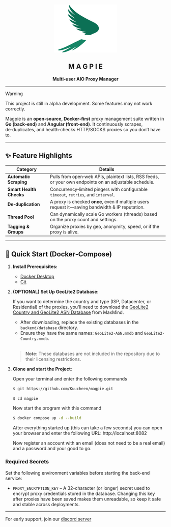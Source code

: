 <div align="center">
  <img src="frontend/src/assets/logo/magpie-light.png" style="height: 150px" alt="MAGPIE logo"/>

## M A G P I E
**Multi‑user AIO Proxy Manager**
</div>

---

> [!WARNING]
> This project is still in alpha development. Some features may not work correctly.


Magpie is an **open‑source, Docker‑first** proxy management suite written in **Go (back‑end)** and **Angular (front‑end)**. It continuously scrapes, de‑duplicates, and health‑checks HTTP/SOCKS proxies so you don’t have to.

---

## ✨ Feature Highlights

| Category | Details                                                                                               |
|----------|-------------------------------------------------------------------------------------------------------|
| **Automatic Scraping** | Pulls from open‑web APIs, plaintext lists, RSS feeds, or your own endpoints on an adjustable schedule. |
| **Smart Health Checks** | Concurrency‑limited pingers with configurable `timeout`, `retries`, and `interval`.                   |
| **De‑duplication** | A proxy is checked **once**, even if multiple users request it—saving bandwidth & IP reputation.      |
| **Thread Pool** | Can dynamically scale Go workers (threads) based on the proxy count and settings.                     |
| **Tagging & Groups** | Organize proxies by geo, anonymity, speed, or if the proxy is alive.                                  |

[//]: # (| **Live Dashboard** | Angular UI with filtering, charts, and real‑time WebSocket updates.                                   |)

---

## 🚀 Quick Start (Docker‑Compose)

1. **Install Prerequisites:**
    - [Docker Desktop](https://www.docker.com/)
    - [Git](https://git-scm.com/downloads)

2. **(OPTIONAL) Set Up GeoLite2 Database:**

   If you want to determine the country and type (ISP, Datacenter, or Residential) of the proxies, you'll need to download the [GeoLite2 Country and GeoLite2 ASN Database](https://dev.maxmind.com/geoip/geolite2-free-geolocation-data) from MaxMind.

    - After downloading, replace the existing databases in the `backend/database` directory.
    - Ensure they have the same names: `GeoLite2-ASN.mmdb` and `GeoLite2-Country.mmdb`.<br><br>

   > **Note**: These databases are not included in the repository due to their licensing restrictions.

3. **Clone and start the Project**:

   Open your terminal and enter the following commands
   ```bash
   $ git https://github.com/Kuucheen/magpie.git
   ```
   
   ```bash
   $ cd magpie
   ```
   Now start the program with this command
   ```bash
   $ docker compose up -d --build
    ```

   After everything started up (this can take a few seconds) you can open your browser and enter the following URL:
   http://localhost:8082
   
   Now register an account with an email (does not need to be a real email) and a password and your good to go.

### Required Secrets

Set the following environment variables before starting the back-end service:

- `PROXY_ENCRYPTION_KEY` –  A 32-character (or longer) secret used to encrypt proxy credentials stored in the database. Changing this key after proxies have been saved makes them unreadable, so keep it safe and stable across deployments.

---

For early support, join our <a href="https://discord.gg/7FWAGXzhkC">discord server</a>


[//]: # (## ⚙️ Configuration)

[//]: # ()
[//]: # (| Variable | Default | Description |)

[//]: # (|----------|---------|-------------|)

[//]: # (| `MAGPIE_DB_DSN` | `postgres://magpie:magpie@db:5432/magpie` | PostgreSQL DSN |)

[//]: # (| `MAGPIE_API_PORT` | `8080` | HTTP port exposed by the Go service |)

[//]: # (| `MAGPIE_SCRAPE_INTERVAL` | `15m` | How often to trigger the global scraper loop |)

[//]: # (| `MAGPIE_CHECK_TIMEOUT` | `5s` | Per‑proxy health‑check timeout |)

[//]: # (| `MAGPIE_CHECK_RETRIES` | `2` | Retries before marking a proxy “dead” |)

[//]: # (| `MAGPIE_MAX_WORKERS` | `250` | Hard cap for concurrent workers |)

[//]: # (| `MAGPIE_JWT_SECRET` | `change‑me` | Auth token signing key |)

[//]: # (| `MAGPIE_ADMIN_EMAIL` | `admin@example.com` | First admin user &#40;auto‑created&#41; |)

[//]: # ()
[//]: # (Put these in a `.env` or pass `-e KEY=value` to `docker compose`.)

[//]: # (---)

[//]: # ()
[//]: # (## 🖥️ Using Magpie)

[//]: # ()
[//]: # (### Add Proxies via UI)

[//]: # (1. Navigate to **Proxies → Import**.)

[//]: # (2. Paste raw list or upload a `.csv` file &#40;format: `ip,port[,username,password]`&#41;.)

[//]: # (3. Click **Import** and watch them validate in real time.)


[//]: # (## 🛠️ Development)

[//]: # ()
[//]: # (| Service | Command |)

[//]: # (|---------|---------|)

[//]: # (| **Back‑end** | `go run ./cmd/server` &#40;auto‑reload via `air`&#41; |)

[//]: # (| **Front‑end** | `npm i && ng serve --open` |)

[//]: # (| **Lint / Tests** | `make lint test` |)

[//]: # (---)

[//]: # ()
[//]: # (## ♻️ Updating)

[//]: # ()
[//]: # (```bash)

[//]: # ($ git pull)

[//]: # ($ docker compose pull && docker compose up -d --build)

[//]: # (```)

[//]: # (*&#40;Zero‑downtime migrations are applied automatically.&#41;*)

[//]: #---

[//]: # (## 📜 License)

[//]: # ()
[//]: # (Magpie is released under the **MIT License**—see [`LICENSE`]&#40;LICENSE&#41; for details.)

[//]: # ()
[//]: # (---)

[//]: # ()
[//]: # (## 🙏 Contributing)

[//]: # ()
[//]: # (Pull requests are welcome! Please open an issue first to discuss major changes. Make sure to run `make test` and abide by the [code of conduct]&#40;CODE_OF_CONDUCT.md&#41;.)

[//]: # ()
